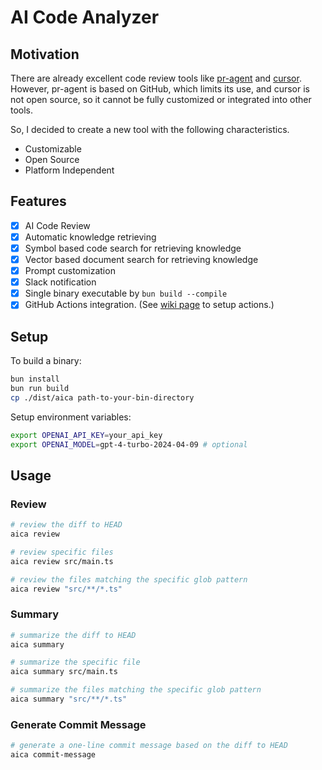 # AI Code Analyzer

## Motivation

There are already excellent code review tools like [pr-agent](https://github.com/Codium-ai/pr-agent) and [cursor](https://github.com/getcursor/cursor). However, pr-agent is based on GitHub, which limits its use, and cursor is not open source, so it cannot be fully customized or integrated into other tools.

So, I decided to create a new tool with the following characteristics.

- Customizable
- Open Source
- Platform Independent

## Features

- [x] AI Code Review
- [x] Automatic knowledge retrieving
- [x] Symbol based code search for retrieving knowledge
- [x] Vector based document search for retrieving knowledge
- [x] Prompt customization
- [x] Slack notification
- [x] Single binary executable by `bun build --compile`
- [x] GitHub Actions integration. (See [wiki page](https://github.com/dotneet/aica/wiki/GitHub-Actions-Settings) to setup actions.)

## Setup

To build a binary:

```bash
bun install
bun run build
cp ./dist/aica path-to-your-bin-directory
```

Setup environment variables:

```bash
export OPENAI_API_KEY=your_api_key
export OPENAI_MODEL=gpt-4-turbo-2024-04-09 # optional
```

## Usage

### Review

```bash
# review the diff to HEAD
aica review

# review specific files
aica review src/main.ts

# review the files matching the specific glob pattern
aica review "src/**/*.ts"
```

### Summary

```bash
# summarize the diff to HEAD
aica summary

# summarize the specific file
aica summary src/main.ts

# summarize the files matching the specific glob pattern
aica summary "src/**/*.ts"
```

### Generate Commit Message

```bash
# generate a one-line commit message based on the diff to HEAD
aica commit-message
```
